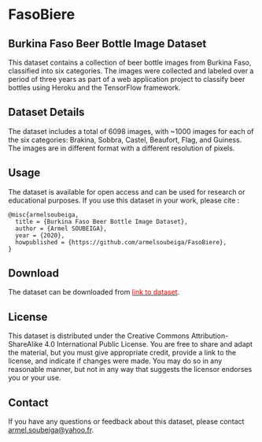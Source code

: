 # FasoBiere

## Burkina Faso Beer Bottle Image Dataset
This dataset contains a collection of beer bottle images from Burkina Faso, classified into six categories. The images were collected and labeled over a period of three years as part of a web application project to classify beer bottles using Heroku and the TensorFlow framework.

## Dataset Details
The dataset includes a total of 6098 images, with ~1000 images for each of the six categories: Brakina, Sobbra, Castel, Beaufort, Flag, and Guiness. The images are in different format with a different resolution of pixels.

## Usage
The dataset is available for open access and can be used for research or educational purposes. If you use this dataset in your work, please cite :


    @misc{armelsoubeiga,
      title = {Burkina Faso Beer Bottle Image Dataset},
      author = {Armel SOUBEIGA},
      year = {2020},
      howpublished = {https://github.com/armelsoubeiga/FasoBiere},
    }


## Download
The dataset can be downloaded from [<span style="color: red;">link to dataset</span>](https://github.com/armelsoubeiga/FasoBiere/raw/master/Data/images-dataset.zip).

## License
This dataset is distributed under the Creative Commons Attribution-ShareAlike 4.0 International Public License. You are free to share and adapt the material, but you must give appropriate credit, provide a link to the license, and indicate if changes were made. You may do so in any reasonable manner, but not in any way that suggests the licensor endorses you or your use.

## Contact
If you have any questions or feedback about this dataset, please contact armel.soubeiga@yahoo.fr.
